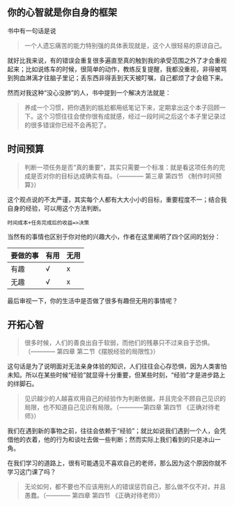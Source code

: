 ## 你的心智就是你自身的框架
书中有一句话是说
> 一个人遗忘痛苦的能力特别强的具体表现就是，这个人很轻易的原谅自己。

就好比我来说，有的错误会重复很多遍直至真的触到我的承受范围之外了才会重视起来；比如说练车的时候，很简单的动作，教练反复提醒，我都没重视，非得被骂到狗血淋漓才往脑子里记；丢东西非得丢到天天被叮嘱，自己都烦了才会稳下来。

然而对我这种“没心没肺”的人，书中提到一个解决方法就是：
> 养成一个习惯，把你遇到的尴尬都用纸笔记下来，定期拿出这个本子回顾一下。这个习惯往往会使你很有成就感，经过一段时间之后这个本子里记录过的很多错误你已经不会再犯了。
## 时间预算
> 判断一项任务是否“真的重要”，其实只需要一个标准：就是看这项任务的完成是否对你的目标达成确实有益。（———— 第三章 第四节 《制作时间预算》）

这个观点说的不太严谨，其实每个人都有大大小小的目标，重要程度不一；结合我自身的经验，可以用这个方法判断。
```
时间成本+任务完成后的收益=>决策
```
当然有的事情也区别于你对他的兴趣大小，作者在这里阐明了四个区间的划分：

要做的事 |有用|无用
-|-|-|
有趣|√|x
无趣|√|x

最后审视一下，你的生活中是否做了很多有趣但无用的事情呢？
## 开拓心智
> 很多时候，人们的善良出自于软弱，而他们的残暴只不过来自于恐惧。（———— 第四章 第二节《摆脱经验的局限性》）

这句话是为了说明面对无法亲身体验的知识，人们往往会心存恐惧，因为人类害怕未知。所以在某些时候“经验”就显得十分重要，但某些时刻，“经验”才是进步路上的绊脚石。

> 见识越少的人越喜欢用自己的经验作为判断依据，并且完全不顾自己见识的局限，也不知道自己见识有局限。（————第四章 第四节 《正确对待老师》）

我们在遇到新的事物之前，往往会依赖于“经验”；就比如说我们遇到一个人，会凭借他的衣着，他的行为和谈吐去做一些判断；然而实际上我们看到的只是冰山一角。

在我们学习的道路上，很有可能遇见不喜欢自己的老师，那么因为这个原因你就不学习这门课了吗？

> 无论如何，都不要也不应该用别人的错误惩罚自己，那么做不仅不对，并且愚蠢。（———— 第四章 第四节 《正确对待老师》）